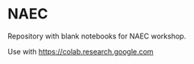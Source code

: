 # NAEC
Repository with blank notebooks for NAEC workshop.

Use with https://colab.research.google.com
